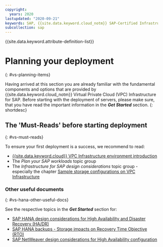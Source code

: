 ```yaml
---
copyright:
  years: 2020
lastupdated: "2020-09-21"
keywords: SAP, {{site.data.keyword.cloud_notm}} SAP-Certified Infrastructure, {{site.data.keyword.ibm_cloud_sap}}, SAP Workloads
subcollection: sap
---
```


{{site.data.keyword.attribute-definition-list}}


# Planning your deployment
{: #vs-planning-items}

Having arrived at this section you are already familiar with the fundamental components and options that are provided by {{site.data.keyword.cloud_notm}} Virtual Private Cloud (VPC) Infrastructure for SAP. Before starting with the deployment of servers, please make sure, that you have read the important information in the **_Get Started_** section.
{: shortdesc}


## The 'Must-Reads' before starting deployment
{: #vs-must-reads}

To ensure your first deployment is a success, we recommend to read:
* [{{site.data.keyword.cloud}} VPC Infrastructure environment introduction](/docs/sap?topic=sap-vpc-env-introduction)
* The _Plan your SAP workloads_ topic group
* The _Infrastructure for SAP design considerations_ topic group - especially the chapter [Sample storage configurations on VPC Infrastructure](/docs/sap?topic=sap-vpc-env-introduction#vpc-env-storage)

### Other useful documents
{: #vs-hana-other-useful-docs}

See the respective topics in the **_Get Started_** section for:
* [SAP HANA design considerations for High Availability and Disaster Recovery (HA/DR)](/docs/sap?topic=sap-hana-design-considerations#hana-ha)
* [SAP HANA backups - Storage impacts on Recovery Time Objective (RTO)](/docs/sap?topic=sap-storage-design-considerations#storage-performance-backup-rto)
* [SAP NetWeaver design considerations for High Availability configuration](/docs/sap?topic=sap-netweaver-design-considerations#netweaver-ha)
